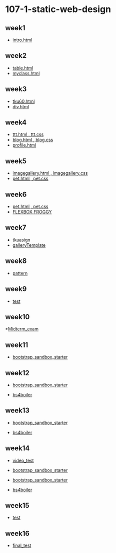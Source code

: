 # 107-1-static-web-design

## week1
* [intro.html](https://github.com/TsaiHsingJu/107-1-Static-web-design/tree/master/w01)

## week2
* [table.html](https://github.com/TsaiHsingJu/107-1-Static-web-design/tree/master/w02)
* [myclass.html](https://github.com/TsaiHsingJu/107-1-Static-web-design/tree/master/w02-2)

## week3
* [tku60.html](https://github.com/TsaiHsingJu/107-1-Static-web-design/tree/master/w03)
* [div.html](https://github.com/TsaiHsingJu/107-1-Static-web-design/tree/master/w03-2)

## week4
* [ttt.html , ttt.css](https://github.com/TsaiHsingJu/107-1-Static-web-design/tree/master/w04)
* [blog.html , blog.css](https://github.com/TsaiHsingJu/107-1-Static-web-design/tree/master/w04)
* [profile.html](https://github.com/TsaiHsingJu/107-1-Static-web-design/tree/master/w04-2)

## week5
* [imagegallery.html , imagegallery.css](https://github.com/TsaiHsingJu/107-1-Static-web-design/tree/master/w05)
* [pet.html , pet.css](https://github.com/TsaiHsingJu/107-1-Static-web-design/tree/master/w05)

## week6
* [pet.html , pet.css](https://github.com/TsaiHsingJu/107-1-Static-web-design/tree/master/w05)
* [FLEXBOX FROGGY](https://github.com/TsaiHsingJu/107-1-Static-web-design/tree/master/w06-2/FLEXBOX%20FROGGY)

## week7
* [tkuasign](https://github.com/TsaiHsingJu/107-1-Static-web-design/tree/master/w07)
* [galleryTemplate](https://github.com/TsaiHsingJu/107-1-Static-web-design/tree/master/w07-2)

## week8
* [pattern](https://github.com/TsaiHsingJu/107-1-Static-web-design/tree/master/w08)

## week9
* [test](https://github.com/TsaiHsingJu/107-1-Static-web-design/tree/master/w09)

## week10
*[Midterm_exam]()

## week11
* [bootstrap_sandbox_starter](https://github.com/TsaiHsingJu/107-1-Static-web-design/tree/master/w11/bootstrap_sandbox_starter)

## week12
* [bootstrap_sandbox_starter](https://github.com/TsaiHsingJu/107-1-Static-web-design/tree/master/w12/bootstrap_sandbox_starter)

* [bs4boiler](https://github.com/TsaiHsingJu/107-1-Static-web-design/tree/master/w12/bs4boiler/bs4boiler)

## week13
* [bootstrap_sandbox_starter](https://github.com/TsaiHsingJu/107-1-Static-web-design/tree/master/w13/bootstrap_sandbox_starter)

* [bs4boiler](https://github.com/TsaiHsingJu/107-1-Static-web-design/tree/master/w13/bs4boiler/bs4boiler)

## week14
* [video_test](https://github.com/TsaiHsingJu/107-1-Static-web-design/tree/master/w14/bs4boiler/bs4boiler)

* [bootstrap_sandbox_starter](https://github.com/TsaiHsingJu/107-1-Static-web-design/tree/master/w14)

* [bootstrap_sandbox_starter](https://github.com/TsaiHsingJu/107-1-Static-web-design/tree/master/w14/bootstrap_sandbox_starter)
* [bs4boiler](https://github.com/TsaiHsingJu/107-1-Static-web-design/tree/master/w14/bs4boiler/bs4boiler)

## week15
* [test]()

## week16
* [final_test]()

<!--stackedit_data:
eyJoaXN0b3J5IjpbNjY2NTYxMjc2XX0=
-->
